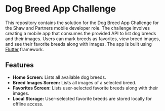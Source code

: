 # Dog Breed App Challenge

This repository contains the solution for the Dog Breed App Challenge for the Shaw and Partners mobile developer role. The challenge involves creating a mobile app that consumes the provided API to list dog breeds and their images. Users can mark breeds as favorites, view breed images, and see their favorite breeds along with images. The app is built using [Flutter](https://flutter.dev/) framework.

## Features

- **Home Screen:** Lists all available dog breeds.
- **Breed Images Screen:** Lists all images of a selected breed.
- **Favorites Screen:** Lists user-selected favorite breeds along with their images.
- **Local Storage:** User-selected favorite breeds are stored locally for offline access.
